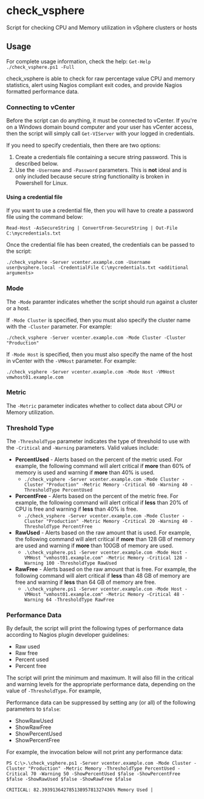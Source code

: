 # check_vsphere

Script for checking CPU and Memory utilization in vSphere clusters or hosts

## Usage

For complete usage information, check the help: `Get-Help ./check_vsphere.ps1 -Full`

check_vsphere is able to check for raw percentage value CPU and memory statistics, alert using Nagios compliant exit codes, and provide Nagios formatted performance data.

### Connecting to vCenter

Before the script can do anything, it must be connected to vCenter. If you're on a Windows domain bound computer and your user has vCenter access, then the script will simply call `Get-VIServer` with your logged in credentials.

If you need to specify credentials, then there are two options:

1. Create a credentials file containing a secure string password. This is described below.
2. Use the `-Username` and `-Password` parameters. This is **not** ideal and is only included because secure string functionality is broken in Powershell for Linux.

#### Using a credential file

If you want to use a credential file, then you will have to create a password file using the command below:

`Read-Host -AsSecureString | ConvertFrom-SecureString | Out-File C:\mycredentials.txt`

Once the credential file has been created, the credentials can be passed to the script:

`./check_vsphere -Server vcenter.example.com -Username user@vsphere.local -CredentialFile C:\mycredentials.txt <additional arguments>`

### Mode

The `-Mode` paramter indicates whether the script should run against a cluster or a host.

If `-Mode Cluster` is specified, then you must also specify the cluster name with the `-Cluster` parameter. For example:

`./check_vsphere -Server vcenter.example.com -Mode Cluster -Cluster "Production"`

If `-Mode Host` is specified, then you must also specify the name of the host in vCenter with the `-VMHost` parameter. For example:

`./check_vsphere -Server vcenter.example.com -Mode Host -VMHost vmwhost01.example.com`

### Metric

The `-Metric` parameter indicates whether to collect data about CPU or Memory utilization.

### Threshold Type

The `-ThresholdType` parameter indicates the type of threshold to use with the `-Critical` and `-Warning` parameters. Valid values include:

* **PercentUsed** - Alerts based on the percent of the metric used. For example, the following command will alert critical if **more** than 60% of memory is used and warning if **more** than 40% is used.
  * `./check_vsphere -Server vcenter.example.com -Mode Cluster -Cluster "Production" -Metric Memory -Critical 60 -Warning 40 -ThresholdType PercentUsed`
* **PercentFree** - Alerts based on the percent of the metric free. For example, the following command will alert critical if **less** than 20% of CPU is free and warning if **less** than 40% is free.
  * `./check_vsphere -Server vcenter.example.com -Mode Cluster -Cluster "Production" -Metric Memory -Critical 20 -Warning 40 -ThresholdType PercentFree`
* **RawUsed** - Alerts based on the raw amount that is used. For example, the following command will alert critical if **more** than 128 GB of memory are used and warning if **more** than 100GB of memory are used.
  * `.\check_vsphere.ps1 -Server vcenter.example.com -Mode Host -VMHost "vmhost01.example.com" -Metric Memory -Critical 128 -Warning 100 -ThresholdType RawUsed`
* **RawFree** - Alerts based on the raw amount that is free. For example, the following command will alert critical if **less** than 48 GB of memory are free and warning if **less** than 64 GB of memory are free.
  * `.\check_vsphere.ps1 -Server vcenter.example.com -Mode Host -VMHost "vmhost01.example.com" -Metric Memory -Critical 48 -Warning 64 -ThresholdType RawFree`

### Performance Data

By default, the script will print the following types of performance data according to Nagios plugin developer guidelines:

* Raw used
* Raw free
* Percent used
* Percent free

The script will print the minimum and maximum. It will also fill in the critical and warning levels for the appropriate performance data, depending on the value of `-ThresholdType`. For example,

Performance data can be suppressed by setting any (or all) of the following parameters to `$false`:

* ShowRawUsed
* ShowRawFree
* ShowPercentUsed
* ShowPercentFree

For example, the invocation below will not print any performance data:

```
PS C:\>.\check_vsphere.ps1 -Server vcenter.example.com -Mode Cluster -Cluster "Production" -Metric Memory -ThresholdType PercentUsed -Critical 70 -Warning 50 -ShowPercentUsed $false -ShowPercentFree $false -ShowRawUsed $false -ShowRawFree $false

CRITICAL: 82.39391364278513895781327436% Memory Used |
```